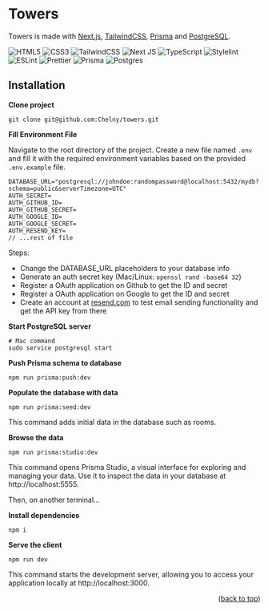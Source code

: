 # Towers <a name="readme-top"></a>

Towers is made with <a href="https://nextjs.org/" target="_blank">Next.js</a>, <a href="https://tailwindcss.com/" target="_blank">TailwindCSS</a>, <a href="https://www.prisma.io/" target="_blank">Prisma</a> and <a href="https://www.postgresql.org/" target="_blank">PostgreSQL</a>.

![HTML5](https://img.shields.io/badge/html5-%23E34F26.svg?style=for-the-badge&logo=html5&logoColor=white)
![CSS3](https://img.shields.io/badge/css3-%231572B6.svg?style=for-the-badge&logo=css3&logoColor=white)
![TailwindCSS](https://img.shields.io/badge/tailwindcss-%2338B2AC.svg?style=for-the-badge&logo=tailwind-css&logoColor=white)
![Next JS](https://img.shields.io/badge/Next-black?style=for-the-badge&logo=next.js&logoColor=white)
![TypeScript](https://img.shields.io/badge/typescript-%23007ACC.svg?style=for-the-badge&logo=typescript&logoColor=white)
![Stylelint](https://img.shields.io/badge/stylelint-000?style=for-the-badge&logo=stylelint&logoColor=white)
![ESLint](https://img.shields.io/badge/eslint-3A33D1?style=for-the-badge&logo=eslint&logoColor=white)
![Prettier](https://img.shields.io/badge/prettier-1A2C34?style=for-the-badge&logo=prettier&logoColor=F7BA3E)
![Prisma](https://img.shields.io/badge/Prisma-3982CE?style=for-the-badge&logo=Prisma&logoColor=white)
![Postgres](https://img.shields.io/badge/postgres-%23316192.svg?style=for-the-badge&logo=postgresql&logoColor=white)

## Installation

**Clone project**

```
git clone git@github.com:Chelny/towers.git
```

**Fill Environment File**

Navigate to the root directory of the project. Create a new file named `.env` and fill it with the required environment variables based on the provided `.env.example` file.

```
DATABASE_URL="postgresql://johndoe:randompassword@localhost:5432/mydb?schema=public&serverTimezone=UTC"
AUTH_SECRET=
AUTH_GITHUB_ID=
AUTH_GITHUB_SECRET=
AUTH_GOOGLE_ID=
AUTH_GOOGLE_SECRET=
AUTH_RESEND_KEY=
// ...rest of file
```

Steps:

- Change the DATABASE_URL placeholders to your database info
- Generate an auth secret key (Mac/Linux: `openssl rand -base64 32`)
- Register a OAuth application on Github to get the ID and secret
- Register a OAuth application on Google to get the ID and secret
- Create an account at [resend.com](https://resend.com/) to test email sending functionality and get the API key from there

**Start PostgreSQL server**

```
# Mac command
sudo service postgresql start
```

**Push Prisma schema to database**

```
npm run prisma:push:dev
```

**Populate the database with data**

```
npm run prisma:seed:dev
```

This command adds initial data in the database such as rooms.

**Browse the data**

```
npm run prisma:studio:dev
```

This command opens Prisma Studio, a visual interface for exploring and managing your data. Use it to inspect the data in your database at http://localhost:5555.

Then, on another terminal...

**Install dependencies**

```
npm i
```

**Serve the client**

```
npm run dev
```

This command starts the development server, allowing you to access your application locally at http://localhost:3000.

<p align="end">(<a href="#readme-top">back to top</a>)</p>
